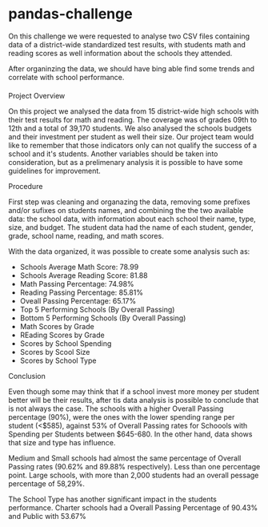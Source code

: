 # pandas-challenge
 
On this challenge we were requested to analyse two CSV files containing data of a district-wide standardized test results, with students math and reading scores as well information about the schools they attended.

After organinzing the data, we should have bing able find some trends and correlate with school performance.

####

Project Overview

On this project we analysed the data from 15 district-wide high schools with their test results for math and reading. The coverage was of grades 09th to 12th and a total of 39,170 students. We also analysed the schools budgets and their investment per student as well their size. Our project team would like to remember that those indicators only can not qualify the success of a school and it's students. Another variables should be taken into consideration, but as a prelimenary analysis it is possible to have some guidelines for improvement.


Procedure

First step was cleaning and organazing the data, removing some prefixes and/or sufixes on students names, and combining the the two available data: the school data, with information about each school their name, type, size, and budget. The student data had the name of each student, gender, grade, school name, reading, and math scores.

With the data organized, it was possible to create some analysis such as:
 - Schools Average Math Score: 78.99
 - Schools Average Reading Score: 81.88
 - Math Passing Percentage: 74.98%
 - Reading Passing Percentage: 85.81%
 - Oveall Passing Percentage: 65.17%
 - Top 5 Performing Schools (By Overall Passing)
 - Bottom 5 Performing Schools (By Overall Passing)
 - Math Scores by Grade
 - REading Scores by Grade
 - Scores by School Spending
 - Scores by Scool Size
 - Scores by School Type
 
Conclusion

Even though some may think that if a school invest more money per student better will be their results, after tis data analysis is possible to conclude that is not always the case. The schools with a higher Overall Passing percentage (90%), were the ones with the lower spending range per student (<$585), against 53% of Overall Passing rates for Schoools with Spending per Students between $645-680. In the other hand, data shows that size and type has influence.

Medium and Small schools had almost the same percentage of Overall Passing rates (90.62% and 89.88% respectively). Less than one percentage point. Large schools, with more than 2,000 students had an overall pessage percentage of 58,29%.

The School Type has another significant impact in the students performance. Charter schools had a Overall Passing Percentage of 90.43% and Public with 53.67%



 
